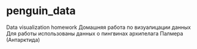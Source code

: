 # penguin_data
Data visualization homework
Домашняя работа по визуалицации данных
Для работы использованы данных о пингвинах архипелага Палмера (Антарктида)
